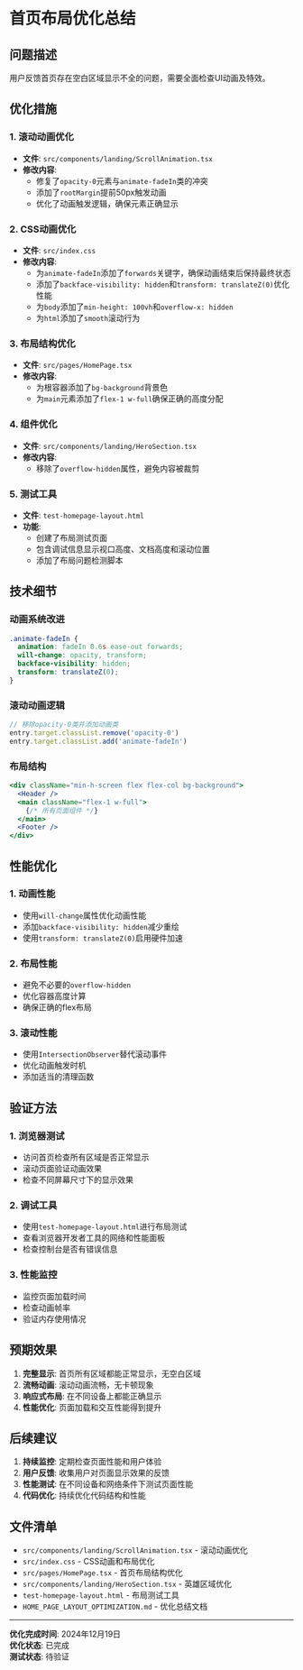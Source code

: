 # 首页布局优化总结

## 问题描述
用户反馈首页存在空白区域显示不全的问题，需要全面检查UI动画及特效。

## 优化措施

### 1. 滚动动画优化
- **文件**: `src/components/landing/ScrollAnimation.tsx`
- **修改内容**:
  - 修复了`opacity-0`元素与`animate-fadeIn`类的冲突
  - 添加了`rootMargin`提前50px触发动画
  - 优化了动画触发逻辑，确保元素正确显示

### 2. CSS动画优化
- **文件**: `src/index.css`
- **修改内容**:
  - 为`animate-fadeIn`添加了`forwards`关键字，确保动画结束后保持最终状态
  - 添加了`backface-visibility: hidden`和`transform: translateZ(0)`优化性能
  - 为`body`添加了`min-height: 100vh`和`overflow-x: hidden`
  - 为`html`添加了`smooth`滚动行为

### 3. 布局结构优化
- **文件**: `src/pages/HomePage.tsx`
- **修改内容**:
  - 为根容器添加了`bg-background`背景色
  - 为`main`元素添加了`flex-1 w-full`确保正确的高度分配

### 4. 组件优化
- **文件**: `src/components/landing/HeroSection.tsx`
- **修改内容**:
  - 移除了`overflow-hidden`属性，避免内容被裁剪

### 5. 测试工具
- **文件**: `test-homepage-layout.html`
- **功能**:
  - 创建了布局测试页面
  - 包含调试信息显示视口高度、文档高度和滚动位置
  - 添加了布局问题检测脚本

## 技术细节

### 动画系统改进
```css
.animate-fadeIn {
  animation: fadeIn 0.6s ease-out forwards;
  will-change: opacity, transform;
  backface-visibility: hidden;
  transform: translateZ(0);
}
```

### 滚动动画逻辑
```javascript
// 移除opacity-0类并添加动画类
entry.target.classList.remove('opacity-0')
entry.target.classList.add('animate-fadeIn')
```

### 布局结构
```jsx
<div className="min-h-screen flex flex-col bg-background">
  <Header />
  <main className="flex-1 w-full">
    {/* 所有页面组件 */}
  </main>
  <Footer />
</div>
```

## 性能优化

### 1. 动画性能
- 使用`will-change`属性优化动画性能
- 添加`backface-visibility: hidden`减少重绘
- 使用`transform: translateZ(0)`启用硬件加速

### 2. 布局性能
- 避免不必要的`overflow-hidden`
- 优化容器高度计算
- 确保正确的flex布局

### 3. 滚动性能
- 使用`IntersectionObserver`替代滚动事件
- 优化动画触发时机
- 添加适当的清理函数

## 验证方法

### 1. 浏览器测试
- 访问首页检查所有区域是否正常显示
- 滚动页面验证动画效果
- 检查不同屏幕尺寸下的显示效果

### 2. 调试工具
- 使用`test-homepage-layout.html`进行布局测试
- 查看浏览器开发者工具的网络和性能面板
- 检查控制台是否有错误信息

### 3. 性能监控
- 监控页面加载时间
- 检查动画帧率
- 验证内存使用情况

## 预期效果

1. **完整显示**: 首页所有区域都能正常显示，无空白区域
2. **流畅动画**: 滚动动画流畅，无卡顿现象
3. **响应式布局**: 在不同设备上都能正确显示
4. **性能优化**: 页面加载和交互性能得到提升

## 后续建议

1. **持续监控**: 定期检查页面性能和用户体验
2. **用户反馈**: 收集用户对页面显示效果的反馈
3. **性能测试**: 在不同设备和网络条件下测试页面性能
4. **代码优化**: 持续优化代码结构和性能

## 文件清单

- `src/components/landing/ScrollAnimation.tsx` - 滚动动画优化
- `src/index.css` - CSS动画和布局优化
- `src/pages/HomePage.tsx` - 首页布局结构优化
- `src/components/landing/HeroSection.tsx` - 英雄区域优化
- `test-homepage-layout.html` - 布局测试工具
- `HOME_PAGE_LAYOUT_OPTIMIZATION.md` - 优化总结文档

---

**优化完成时间**: 2024年12月19日  
**优化状态**: 已完成  
**测试状态**: 待验证 